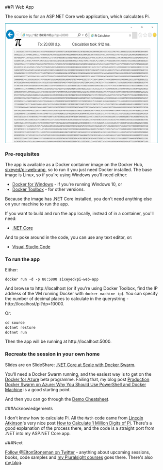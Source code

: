 ##Pi Web App

The source is for an ASP.NET Core web application, which calculates Pi.

![Pi Web App](pi-web-app.png)


### Pre-requisites

The app is available as a Docker container image on the Docker Hub, [sixeyed/pi-web-app](https://hub.docker.com/r/sixeyed/pi-web-app/), so to run it you just need Docker installed. The base image is Linux, so if you're using Windows you'll need either:

* [Docker for Windows](https://docs.docker.com/docker-for-windows/) - if you're running Windows 10, or
* [Docker Toolbox](https://www.docker.com/products/docker-toolbox) - for other versions.

Because the image has .NET Core installed, you don't need anything else on your machine to run the app.

If you want to build and run the app locally, instead of in a container, you'll need:

* [.NET Core](https://www.microsoft.com/net/core)

And to poke around in the code, you can use any text editor, or:

* [Visual Studio Code](https://code.visualstudio.com)


### To run the app

Either:

```
docker run -d -p 80:5000 sixeyed/pi-web-app
```

And browse to http://localhost (or if you're using Docker Toolbox, find the IP address of the VM running Docker with `docker-machine ip`). You can specify the number of decimal places to calculate in the querystring - http://localhost/pi?dp=10000. 

Or: 

```
cd source
dotnet restore
dotnet run
```

Then the app will be running at http://localhost:5000.


### Recreate the session in your own home

Slides are on SlideShare: [.NET Core at Scale with Docker Swarm](http://www.slideshare.net/sixeyed/net-core-at-scale-with-docker-swarm).

You'll need a Docker Swarm running, and the easiest way is to get on the [Docker for Azure](https://beta.docker.com/docs/azure/) beta programme. Failing that, my blog post [Production Docker Swarm on Azure: Why You Should Use PowerShell and Docker Machine](https://blog.sixeyed.com/production-docker-swarm-on-azure-why-you-should-use-powershell-and-docker-machine/) is a good starting point.

And then you can go through the [Demo Cheatsheet](demo-cheatsheet.md).


###Acknowledgements

I don't know how to calculate Pi. All the `Math` code came from [Lincoln Atkinson](http://latkin.org/blog/)'s very nice post [How to Calculate 1 Million Digits of Pi](http://latkin.org/blog/2012/03/20/how-to-calculate-1-million-digits-of-pi/). There's a good explanation of the process there, and the code is a straight port from .NET into my ASP.NET Core app.


###Next

[Follow @EltonStoneman on Twitter](https://twitter.com/EltonStoneman) - anything about upcoming sessions, books, code samples and [my Pluralsight courses](https://www.pluralsight.com/authors/elton-stoneman) goes there. There's also [my blog](https://blog.sixeyed.com).

